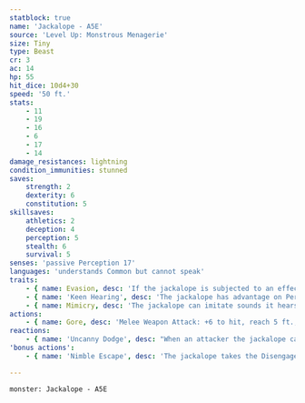 ```yaml
---
statblock: true
name: 'Jackalope - A5E'
source: 'Level Up: Monstrous Menagerie'
size: Tiny
type: Beast
cr: 3
ac: 14
hp: 55
hit_dice: 10d4+30
speed: '50 ft.'
stats:
    - 11
    - 19
    - 16
    - 6
    - 17
    - 14
damage_resistances: lightning
condition_immunities: stunned
saves:
    strength: 2
    dexterity: 6
    constitution: 5
skillsaves:
    athletics: 2
    deception: 4
    perception: 5
    stealth: 6
    survival: 5
senses: 'passive Perception 17'
languages: 'understands Common but cannot speak'
traits:
    - { name: Evasion, desc: 'If the jackalope is subjected to an effect that allows it to make a Dexterity saving throw to take only half damage, the jackalope instead takes no damage if it succeeds on the saving throw, and only half damage if it fails.' }
    - { name: 'Keen Hearing', desc: 'The jackalope has advantage on Perception checks that rely on hearing.' }
    - { name: Mimicry, desc: 'The jackalope can imitate sounds it hears frequently, such as a simple phrase or an animal noise. Recognizing the sounds as imitation requires a DC 14 Insight check.' }
actions:
    - { name: Gore, desc: 'Melee Weapon Attack: +6 to hit, reach 5 ft., one target. Hit: 8 (1d8+4) piercing damage. If the jackalope moves at least 20 feet straight towards the target before the attack, the attack deals an extra 7 (2d6) piercing damage.' }
reactions:
    - { name: 'Uncanny Dodge', desc: "When an attacker the jackalope can see hits it with an attack, the jackalope halves the attack's damage against it." }
'bonus actions':
    - { name: 'Nimble Escape', desc: 'The jackalope takes the Disengage or Hide action.' }

---
```

```statblock
monster: Jackalope - A5E
```
